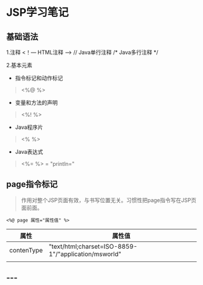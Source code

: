# JSP学习笔记

## 基础语法

1.注释
<！–– HTML注释 ––>
// Java单行注释
/* Java多行注释 */

2.基本元素
* 指令标记和动作标记
> <%@ %>
* 变量和方法的声明
> <%! %>
* Java程序片
> <% %>
* Java表达式
> <%= %> = "println="

## page指令标记

> 作用对整个JSP页面有效，与书写位置无关。习惯性把page指令写在JSP页面前面。

````
<%@ page 属性="属性值" %>
````

|属性|属性值|
|--|--|
|contenType|"text/html;charset=ISO-8859-1"/"application/msworld"|
|||

## ---
